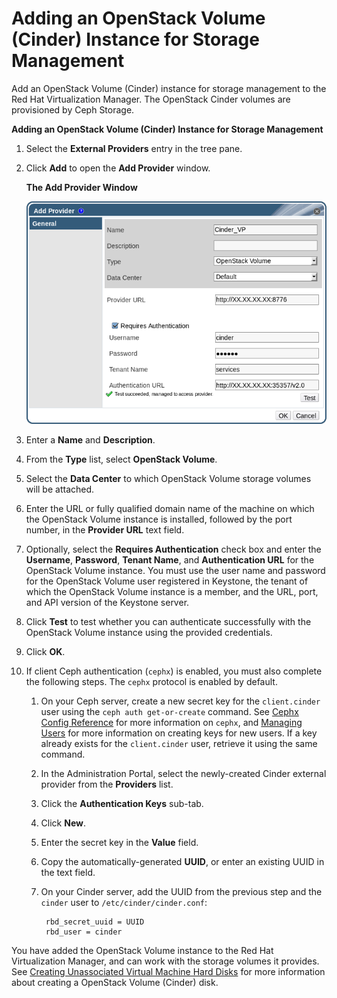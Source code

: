 # Adding an OpenStack Volume (Cinder) Instance for Storage Management

Add an OpenStack Volume (Cinder) instance for storage management to the Red Hat Virtualization Manager. The OpenStack Cinder volumes are provisioned by Ceph Storage.

**Adding an OpenStack Volume (Cinder) Instance for Storage Management**

1. Select the **External Providers** entry in the tree pane.

2. Click **Add** to open the **Add Provider** window.

    **The Add Provider Window**

    ![The Add Provider Window](images/7290.png)

3. Enter a **Name** and **Description**.

4. From the **Type** list, select **OpenStack Volume**.

5. Select the **Data Center** to which OpenStack Volume storage volumes will be attached.

6. Enter the URL or fully qualified domain name of the machine on which the OpenStack Volume instance is installed, followed by the port number, in the **Provider URL** text field.

7. Optionally, select the **Requires Authentication** check box and enter the **Username**, **Password**, **Tenant Name**, and **Authentication URL** for the OpenStack Volume instance. You must use the user name and password for the OpenStack Volume user registered in Keystone, the tenant of which the OpenStack Volume instance is a member, and the URL, port, and API version of the Keystone server.

8. Click **Test** to test whether you can authenticate successfully with the OpenStack Volume instance using the provided credentials.

9. Click **OK**.

10. If client Ceph authentication (`cephx`) is enabled, you must also complete the following steps. The `cephx` protocol is enabled by default.

    1. On your Ceph server, create a new secret key for the `client.cinder` user using the `ceph auth get-or-create` command. See [Cephx Config Reference](https://access.redhat.com/documentation/en/red-hat-ceph-storage/version-1.3/configuration-guide/#cephx_configuration_reference) for more information on `cephx`, and [Managing Users](https://access.redhat.com/documentation/en/red-hat-ceph-storage/version-1.3/red-hat-ceph-storage-13-red-hat-ceph-administration-guide/chapter-5-managing-users#managing-users) for more information on creating keys for new users. If a key already exists for the `client.cinder` user, retrieve it using the same command.

    2. In the Administration Portal, select the newly-created Cinder external provider from the **Providers** list.

    3. Click the **Authentication Keys** sub-tab.

    4. Click **New**.

    5. Enter the secret key in the **Value** field.

    6. Copy the automatically-generated **UUID**, or enter an existing UUID in the text field. 

    7. On your Cinder server, add the UUID from the previous step and the `cinder` user to `/etc/cinder/cinder.conf`:

            rbd_secret_uuid = UUID
            rbd_user = cinder

You have added the OpenStack Volume instance to the Red Hat Virtualization Manager, and can work with the storage volumes it provides. See [Creating Unassociated Virtual Machine Hard Disks](Creating_Unassociated_Virtual_Machine_Hard_Disks) for more information about creating a OpenStack Volume (Cinder) disk.

